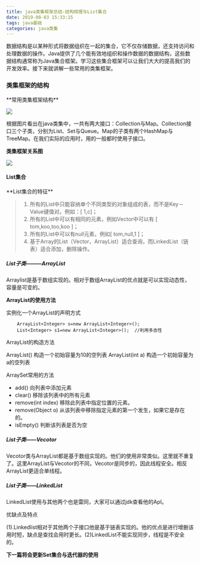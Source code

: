 ```yaml
---
title: java类集框架总结-结构梳理与List集合
date: 2019-08-03 15:33:15
tags: java基础
categories: java类集
---
```


数据结构是以某种形式将数据组织在一起的集合，它不仅存储数据，还支持访问和处理数据的操作。Java提供了几个能有效地组织和操作数据的数据结构，这些数据结构通常称为Java集合框架。学习这些集合框架可以让我们大大的提高我们的开发效率。接下来就讲解一些常用的类集框架。

<h3>类集框架的结构</h3>
**常用类集框架结构**

![](1.jpg)


根据图片看出在java类集中，一共有两大接口：Collection与Map。Collection接口三个子类，分别为List、Set与Queue。Map的子类有两个HashMap与TreeMap。在我们实际的应用时，用的一般都时使用子接口。

**类集框架关系图**

![](2.jpg)

<h4>List集合</h4>
**List集合的特征**

>1. 所有的List中只能容纳单个不同类型的对象组成的表，而不是Key－Value键值对。例如：[ 1,c]；
>2. 所有的List中可以有相同的元素，例如Vector中可以有 [ tom,koo,too,koo ]；
>3. 所有的List中可以有null元素，例如[ tom,null,1 ]；
>4. 基于Array的List（Vector，ArrayList）适合查询，而LinkedList（链表）适合添加，删除操作。

<h5>List子类———ArrayList</h5>
Arraylist是基于数组实现的。相对于数组ArrayList的优点就是可以实现动态性，容量是可变的。

**ArrayList的使用方法**

实例化一个ArrayList的声明方式

        ArrayList<Integer> s=new ArrayList<Integer>();
        List<Integer> s1=new ArrayList<Integer>();  //利用多态性

ArrayList的构造方法
       
ArrayList()    构造一个初始容量为10的空列表 
ArrayList(int a)    构造一个初始容量为a的空列表

ArraySet常用的方法

+ add() 向列表中添加元素
+ clear() 移除该列表中的所有元素
+  remove(int index)  移除此列表中指定位置的元素。  
+ remove(Object o) 从该列表中移除指定元素的第一个发生，如果它是存在的。  
+ isEmpty()  判断该列表是否为空

<h5>List子类——Vecotor</h5>
Vecotor类与ArrayList都是基于数组实现的。他们的使用非常类似。这里就不重复了。这里ArrayList与Vecotor的不同，Vecotor是同步的，因此线程安全。相反ArrayList更适合单线程。

<h5>List子类——LinkedList</h5>
LinkedList使用与其他两个也是雷同，大家可以通过jdk查看他的ApI。

优缺点及特点

(1).Linkedlist相对于其他两个子接口他是基于链表实现的。他的优点是进行增删该用时短，缺点是查找会用时更长。(2)LinkedList不能实现同步，线程是不安全的。

**下一篇将会更新Set集合与迭代器的使用**